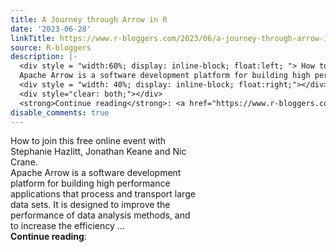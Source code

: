 ```yaml
---
title: A Journey through Arrow in R
date: '2023-06-28'
linkTitle: https://www.r-bloggers.com/2023/06/a-journey-through-arrow-in-r/
source: R-bloggers
description: |-
  <div style = "width:60%; display: inline-block; float:left; "> How to join this free online event with Stephanie Hazlitt, Jonathan Keane and Nic Crane.<br />
  Apache Arrow is a software development platform for building high performance applications that process and transport large data sets. It is designed to improve the performance of data analysis methods, and to increase the efficiency ...</div>
  <div style = "width: 40%; display: inline-block; float:right;"></div>
  <div style="clear: both;"></div>
  <strong>Continue reading</strong>: <a href="https://www.r-bloggers.com/2023/06/a-journey-throug ...
disable_comments: true
---
```

<div style = "width:60%; display: inline-block; float:left; "> How to join this free online event with Stephanie Hazlitt, Jonathan Keane and Nic Crane.<br />
Apache Arrow is a software development platform for building high performance applications that process and transport large data sets. It is designed to improve the performance of data analysis methods, and to increase the efficiency ...</div>
<div style = "width: 40%; display: inline-block; float:right;"></div>
<div style="clear: both;"></div>
<strong>Continue reading</strong>: <a href="https://www.r-bloggers.com/2023/06/a-journey-throug ...